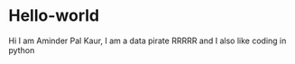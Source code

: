 # Hello-world
Hi 
I am Aminder Pal Kaur,  I  am a data pirate RRRRR and I also like coding in python 
